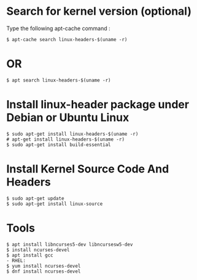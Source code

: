 # Search for kernel version (optional)

Type the following apt-cache command :

```
$ apt-cache search linux-headers-$(uname -r)
```

# OR

```
$ apt search linux-headers-$(uname -r)
```
# Install linux-header package under Debian or Ubuntu Linux

```
$ sudo apt-get install linux-headers-$(uname -r)
# apt-get install linux-headers-$(uname -r)
$ sudo apt-get install build-essential

```

#  Install Kernel Source Code And Headers

```
$ sudo apt-get update
$ sudo apt-get install linux-source 
```
# Tools
```
$ apt install libncurses5-dev libncursesw5-dev
$ install ncurses-devel
$ apt install gcc
- RHEL:
$ yum install ncurses-devel
$ dnf install ncurses-devel
```


